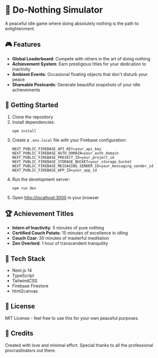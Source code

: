 # 🌴 Do-Nothing Simulator

A peaceful idle game where doing absolutely nothing is the path to enlightenment.

## 🎮 Features

- **Global Leaderboard**: Compete with others in the art of doing nothing
- **Achievement System**: Earn prestigious titles for your dedication to inactivity
- **Ambient Events**: Occasional floating objects that don't disturb your peace
- **Shareable Postcards**: Generate beautiful snapshots of your idle achievements

## 🚀 Getting Started

1. Clone the repository
2. Install dependencies:
   ```bash
   npm install
   ```
3. Create a `.env.local` file with your Firebase configuration:
   ```
   NEXT_PUBLIC_FIREBASE_API_KEY=your_api_key
   NEXT_PUBLIC_FIREBASE_AUTH_DOMAIN=your_auth_domain
   NEXT_PUBLIC_FIREBASE_PROJECT_ID=your_project_id
   NEXT_PUBLIC_FIREBASE_STORAGE_BUCKET=your_storage_bucket
   NEXT_PUBLIC_FIREBASE_MESSAGING_SENDER_ID=your_messaging_sender_id
   NEXT_PUBLIC_FIREBASE_APP_ID=your_app_id
   ```
4. Run the development server:
   ```bash
   npm run dev
   ```
5. Open [http://localhost:3000](http://localhost:3000) in your browser

## 🏆 Achievement Titles

- **Intern of Inactivity**: 5 minutes of pure nothing
- **Certified Couch Potato**: 15 minutes of excellence in idling
- **Couch Czar**: 30 minutes of masterful meditation
- **Zen Overlord**: 1 hour of transcendent tranquility

## 🎨 Tech Stack

- Next.js 14
- TypeScript
- TailwindCSS
- Firebase Firestore
- html2canvas

## 📝 License

MIT License - feel free to use this for your own peaceful purposes.

## 🙏 Credits

Created with love and minimal effort. Special thanks to all the professional procrastinators out there. 